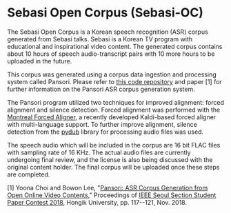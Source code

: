 # Sebasi Open Corpus (Sebasi-OC)

The Sebasi Open Corpus is a Korean speech recognition (ASR) corpus generated from Sebasi talks. Sebasi is a Korean TV program with educational and inspirational video content. The generated corpus contains about 10 hours of speech audio-transcript pairs with 10 more hours to be uploaded in the future.

This corpus was generated using a corpus data ingestion and processing system called Pansori. Please refer to [this code repository](https://github.com/yc9701/pansori) and paper [1] for further information on the Pansori ASR corpus generation system.

The Pansori program utilized two techniques for improved alignment: forced alignment and silence detection. Forced alignment was performed with the [Montreal Forced Aligner](https://montreal-forced-aligner.readthedocs.io/en/latest/), a recently developed Kaldi-based forced aligner with multi-language support. To further improve alignment, silence detection from the [pydub](https://github.com/jiaaro/pydub) library for processing audio files was used.

The speech audio which will be included in the corpus are 16 bit FLAC files with sampling rate of 16 KHz. The actual audio files are currently undergoing final review, and the license is also being discussed with the original content holder. The final corpus will be uploaded once these steps are completed.

[1] Yoona Choi and Bowon Lee, "[Pansori: ASR Corpus Generation from Open Online Video Contents](https://arxiv.org/abs/1812.09798)," Proceedings of [IEEE Seoul Section Student Paper Contest 2018](http://sites.ieee.org/seoul/paper/), Hongik University, pp. 117--121, Nov. 2018.
